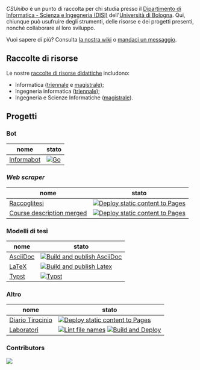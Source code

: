 _CSUnibo_ è un punto di raccolta per chi studia presso il  [Dipartimento di
Informatica - Scienza e Ingegneria (DISI)](https://disi.unibo.it)
dell'[Università di Bologna](https://www.unibo.it). Qui, chiunque può usufruire
degli strumenti, delle risorse e dei progetti presenti, nonché collaborare al
loro sviluppo.

Vuoi sapere di più? Consulta [la nostra wiki](https://csunibo.github.io/wiki)
o [mandaci un messaggio](https://t.me/csunibo).

## Raccolte di risorse

Le nostre [raccolte di risorse didattiche](https://dynamik.vercel.app/)
includono:

- Informatica ([triennale](https://dynamik.vercel.app/dash/informatica) e
  [magistrale](https://dynamik.vercel.app/dash/informatica-magistrale));
- Ingegneria informatica
  ([triennale](https://dynamik.vercel.app/dash/ingegneria));
- Ingegneria e Scienze Informatiche ([magistrale](https://dynamik.vercel.app/dash/ingegneria-e-scienze-informatiche-magistrale)).

## Progetti

### Bot

| nome                                                | stato                                                                                                                                                           |
| --------------------------------------------------- | --------------------------------------------------------------------------------------------------------------------------------------------------------------- |
| [Informabot](https://github.com/csunibo/informabot) | [![Go](https://github.com/csunibo/informabot/actions/workflows/go.yml/badge.svg)](https://github.com/csunibo/informabot/actions/workflows/go.yml)

### _Web scraper_

| nome                                                                              | stato                                                                                                                                                                                                             |
| --------------------------------------------------------------------------------- | ----------------------------------------------------------------------------------------------------------------------------------------------------------------------------------------------------------------- |
| [Raccoglitesi](https://github.com/csunibo/raccoglitesi)                           | [![Deploy static content to Pages](https://github.com/csunibo/raccoglitesi/actions/workflows/pages.yml/badge.svg)](https://github.com/csunibo/raccoglitesi/actions/workflows/pages.yml)                           |
| [Course description merged](https://github.com/csunibo/course-description-merged) | [![Deploy static content to Pages](https://github.com/csunibo/course-description-merged/actions/workflows/pages.yml/badge.svg)](https://github.com/csunibo/course-description-merged/actions/workflows/pages.yml) |

### Modelli di tesi

| nome                                                   | stato                                                                                                                                                                                           |
| ------------------------------------------------------ | ----------------------------------------------------------------------------------------------------------------------------------------------------------------------------------------------- |
| [AsciiDoc](https://github.com/csunibo/asciidoc-thesis) | [![Build and publish AsciiDoc](https://github.com/csunibo/asciidoc-thesis/actions/workflows/asciidoc.yml/badge.svg)](https://github.com/csunibo/asciidoc-thesis/actions/workflows/asciidoc.yml) |
| [LaTeX](https://github.com/csunibo/latex-thesis)       | [![Build and publish Latex](https://github.com/csunibo/latex-thesis/actions/workflows/tex.yml/badge.svg)](https://github.com/csunibo/latex-thesis/actions/workflows/tex.yml)                    |
| [Typst](https://github.com/csunibo/typst-thesis)       | [![Typst](https://github.com/csunibo/typst-thesis/actions/workflows/typst.yml/badge.svg)](https://github.com/csunibo/typst-thesis/actions/workflows/typst.yml)                                  |

### Altro

| nome                                                            | stato                                                                                                                                                                                                                                                                                                                                |
| --------------------------------------------------------------- | ------------------------------------------------------------------------------------------------------------------------------------------------------------------------------------------------------------------------------------------------------------------------------------------------------------------------------------ |
| [Diario Tirocinio](https://github.com/csunibo/diario-tirocinio) | [![Deploy static content to Pages](https://github.com/csunibo/diario-tirocinio/actions/workflows/pages.yml/badge.svg)](https://github.com/csunibo/diario-tirocinio/actions/workflows/pages.yml)                                                                                                                                      |
| [Laboratori](https://github.com/csunibo/lab)                    | [![Lint file names](https://github.com/csunibo/lab/actions/workflows/check.yml/badge.svg)](https://github.com/csunibo/lab/actions/workflows/check.yml) [![Build and Deploy](https://github.com/csunibo/lab/actions/workflows/build-and-deploy.yml/badge.svg)](https://github.com/csunibo/lab/actions/workflows/build-and-deploy.yml) |


### Contributors
[![](https://opencollective.com/html-react-parser/contributors.svg?width=890&button=false)](https://github.com/remarkablemark/html-react-parser/graphs/contributors)
